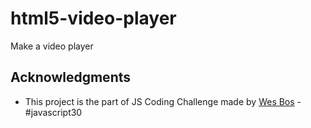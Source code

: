 # html5-video-player

Make a video player 


## Acknowledgments

* This project is the part of JS Coding Challenge made by [Wes Bos](https://javascript30.com/) - #javascript30
